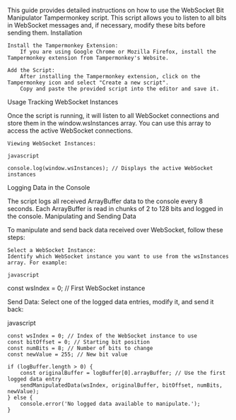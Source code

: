 This guide provides detailed instructions on how to use the WebSocket Bit Manipulator Tampermonkey script. This script allows you to listen to all bits in WebSocket messages and, if necessary, modify these bits before sending them.
Installation

    Install the Tampermonkey Extension:
        If you are using Google Chrome or Mozilla Firefox, install the Tampermonkey extension from Tampermonkey's Website.

    Add the Script:
        After installing the Tampermonkey extension, click on the Tampermonkey icon and select "Create a new script".
        Copy and paste the provided script into the editor and save it.

Usage
Tracking WebSocket Instances

Once the script is running, it will listen to all WebSocket connections and store them in the window.wsInstances array. You can use this array to access the active WebSocket connections.

    Viewing WebSocket Instances:

    javascript

    console.log(window.wsInstances); // Displays the active WebSocket instances

Logging Data in the Console

The script logs all received ArrayBuffer data to the console every 8 seconds. Each ArrayBuffer is read in chunks of 2 to 128 bits and logged in the console.
Manipulating and Sending Data

To manipulate and send back data received over WebSocket, follow these steps:

    Select a WebSocket Instance:
    Identify which WebSocket instance you want to use from the wsInstances array. For example:

    javascript

const wsIndex = 0; // First WebSocket instance

Send Data:
Select one of the logged data entries, modify it, and send it back:

javascript

    const wsIndex = 0; // Index of the WebSocket instance to use
    const bitOffset = 0; // Starting bit position
    const numBits = 8; // Number of bits to change
    const newValue = 255; // New bit value

    if (logBuffer.length > 0) {
        const originalBuffer = logBuffer[0].arrayBuffer; // Use the first logged data entry
        sendManipulatedData(wsIndex, originalBuffer, bitOffset, numBits, newValue);
    } else {
        console.error('No logged data available to manipulate.');
    }

